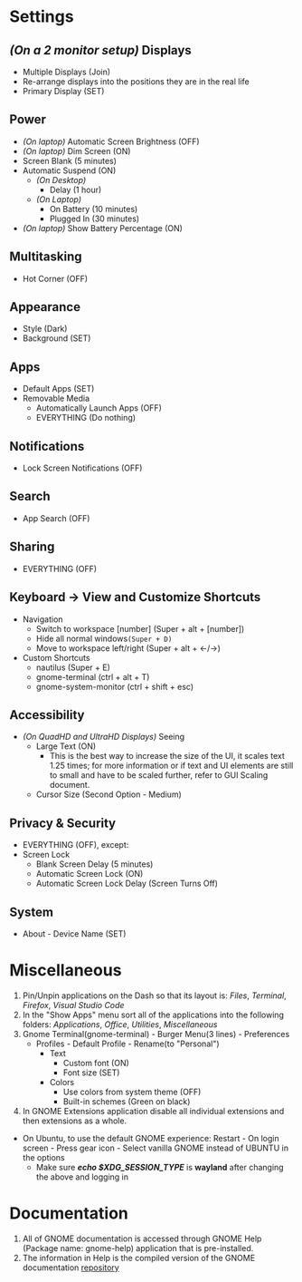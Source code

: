 # Settings
## *(On a 2 monitor setup)* Displays
* Multiple Displays (Join)
* Re-arrange displays into the positions they are in the real life
* Primary Display (SET)


## Power
* *(On laptop)* Automatic Screen Brightness (OFF)
* *(On laptop)* Dim Screen (ON)
* Screen Blank (5 minutes)
* Automatic Suspend (ON)
	* *(On Desktop)*
 		* Delay (1 hour) 
  	* *(On Laptop)*
 		* On Battery (10 minutes) 
		* Plugged In (30 minutes)
* *(On laptop)* Show Battery Percentage (ON)


## Multitasking
* Hot Corner (OFF)


## Appearance
* Style (Dark)
* Background (SET)


## Apps
* Default Apps (SET)
* Removable Media
	* Automatically Launch Apps (OFF) 
	* EVERYTHING (Do nothing)  


## Notifications
* Lock Screen Notifications (OFF)


## Search
* App Search (OFF)


## Sharing
* EVERYTHING (OFF)


## Keyboard -> View and Customize Shortcuts
* Navigation
	* Switch to workspace [number] (Super + alt + [number])
	* Hide all normal windows`(Super + D)`
	* Move to workspace left/right (Super + alt + <-/->)
* Custom Shortcuts
	* nautilus (Super + E)
	* gnome-terminal (ctrl + alt + T)
	* gnome-system-monitor (ctrl + shift + esc)  


## Accessibility
* *(On QuadHD and UltraHD Displays)* Seeing
	* Large Text (ON)
		* This is the best way to increase the size of the UI, it scales text 1.25 times; for more information or if text and UI elements are still to small and have to be scaled further, refer to GUI Scaling document. 
	* Cursor Size (Second Option - Medium)


## Privacy & Security
* EVERYTHING (OFF), except:
* Screen Lock
	* Blank Screen Delay (5 minutes)
	* Automatic Screen Lock (ON)
	* Automatic Screen Lock Delay (Screen Turns Off)    


## System
* About - Device Name (SET)



# Miscellaneous
1. Pin/Unpin applications on the Dash so that its layout is: *Files*, *Terminal*, *Firefox*, *Visual Studio Code*
2. In the "Show Apps" menu sort all of the applications into the following folders: *Applications*, *Office*, *Utilities*, *Miscellaneous*
3. Gnome Terminal(gnome-terminal) - Burger Menu(3 lines) - Preferences
	* Profiles - Default Profile - Rename(to "Personal")
		* Text
			* Custom font (ON)
			* Font size (SET) 
   		* Colors
			* Use colors from system theme (OFF)
			* Built-in schemes (Green on black)
4. In GNOME Extensions application disable all individual extensions and then extensions as a whole.
* On Ubuntu, to use the default GNOME experience: Restart - On login screen - Press gear icon - Select vanilla GNOME instead of UBUNTU in the options
	* Make sure ***echo $XDG_SESSION_TYPE*** is **wayland** after changing the above and logging in


# Documentation
1. All of GNOME documentation is accessed through GNOME Help (Package name: gnome-help) application that is pre-installed.
2. The information in Help is the compiled version of the GNOME documentation [repository](https://gitlab.gnome.org/GNOME/gnome-user-docs/)
